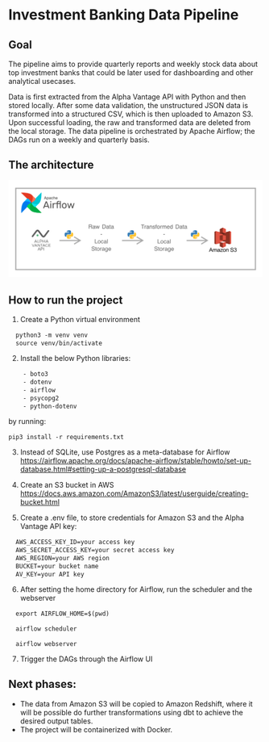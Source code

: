 # Investment Banking Data Pipeline

## Goal

The pipeline aims to provide quarterly reports and weekly stock data about top investment banks that could be later used for dashboarding and other analytical usecases.

Data is first extracted from the Alpha Vantage API with Python and then stored locally. After some data validation, the unstructured JSON data is transformed into a structured CSV, which is then uploaded to Amazon S3. Upon successful loading, the raw and transformed data are deleted from the local storage. The data pipeline is orchestrated by Apache Airflow; the DAGs run on a weekly and quarterly basis.

## The architecture
![project_architecture_v1](./project_architecture_v1.png)

## How to run the project

1. Create a Python virtual environment
```
  python3 -m venv venv
  source venv/bin/activate
```
2. Install the below Python libraries:
```
    - boto3
    - dotenv
    - airflow
    - psycopg2
    - python-dotenv
```
by running:
```
pip3 install -r requirements.txt
```
3. Instead of SQLite, use Postgres as a meta-database for Airflow\
https://airflow.apache.org/docs/apache-airflow/stable/howto/set-up-database.html#setting-up-a-postgresql-database

4. Create an S3 bucket in AWS\
https://docs.aws.amazon.com/AmazonS3/latest/userguide/creating-bucket.html

5. Create a .env file, to store credentials for Amazon S3 and the Alpha Vantage API key:
```
  AWS_ACCESS_KEY_ID=your access key
  AWS_SECRET_ACCESS_KEY=your secret access key
  AWS_REGION=your AWS region
  BUCKET=your bucket name
  AV_KEY=your API key
```
6. After setting the home directory for Airflow, run the scheduler and the webserver
```
  export AIRFLOW_HOME=$(pwd) 
```
```
  airflow scheduler
```
```
  airflow webserver
```
7. Trigger the DAGs through the Airflow UI

## Next phases:

  - The data from Amazon S3 will be copied to Amazon Redshift, where it will be possible do further transformations using dbt to achieve the desired output tables.
  - The project will be containerized with Docker.